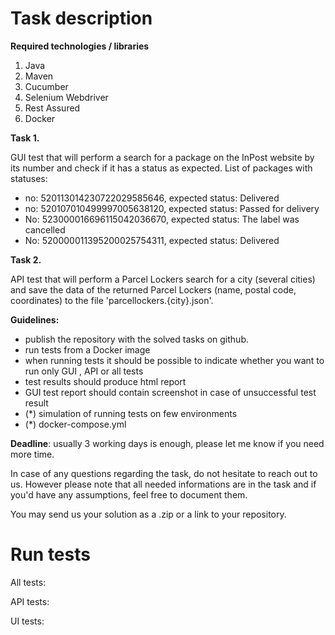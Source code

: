Task description
================

**Required technologies / libraries**

1. Java
2. Maven
3. Cucumber
4. Selenium Webdriver
5. Rest Assured
6. Docker

**Task 1.**

GUI test that will perform a search for a package on the InPost website by its number and check if it has a status as expected.
List of packages with statuses:
- no: 520113014230722029585646, expected status: Delivered
- no: 520107010499997005638120, expected status: Passed for delivery
- No: 523000016696115042036670, expected status: The label was cancelled
- No: 520000011395200025754311, expected status: Delivered

**Task 2.**

API test that will perform a Parcel Lockers search for a city (several cities) and save the data of the returned Parcel Lockers (name, postal code, coordinates) to the file 'parcellockers.{city}.json'.

**Guidelines:**

- publish the repository with the solved tasks on github.
- run tests from a Docker image
- when running tests it should be possible to indicate whether you want to run only GUI , API or all tests
- test results should produce html report
- GUI test report should contain screenshot in case of unsuccessful test result
- (\*) simulation of running tests on few environments
- (\*) docker-compose.yml

**Deadline**: usually 3 working days is enough, please let me know if you need more time.


In case of any questions regarding the task, do not hesitate to reach out to us.
However please note that all needed informations are in the task and if you'd have any assumptions, feel free to document them.

You may send us your solution as a .zip or a link to your repository.

Run tests
=========

All tests: 

    

API tests:



UI tests:


